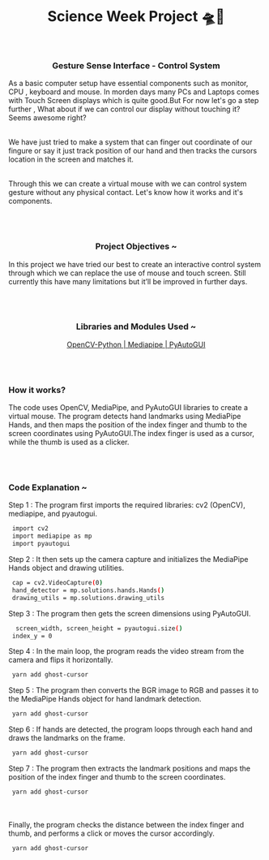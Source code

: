 <h1 align="center">Science Week Project 🛸🔭</h1>

<br/><h3 align="center">
  Gesture Sense Interface - Control System
</h3>

<p> As a basic computer setup have essential components such as monitor, CPU , keyboard and mouse. In morden days many PCs and Laptops comes with Touch Screen displays which is quite good.But For now let's go a step further , What about if we can control our display without 
touching it? Seems awesome right?

<br/>We have just tried to make a system that can finger out coordinate of our fingure or say it just 
track position of our hand and then tracks the cursors location in the screen and matches it.

<br/>Through this we can create a virtual mouse with we can control system gesture without any 
physical contact. Let's know how it works and it's components.
</p>





<br/><br/>


<h3 align="center">Project Objectives ~ </h3>
<p>In this project we have tried our best to create an 
interactive control system through which we can 
replace the use of mouse and touch screen. Still 
currently this have many limitations but it’ll 
be improved in further days.</p>



<br/><br/>

<h3 align="center">Libraries and Modules Used ~ </h3>

<p align="center">
   <a href="#">
     OpenCV-Python | Mediapipe | PyAutoGUI
   </a>
</p>





<br/><br/>
<h3>How it works?</h3>
<p>
   The code uses OpenCV, MediaPipe, and PyAutoGUI libraries to create a virtual mouse. The program detects hand landmarks using MediaPipe Hands, and then maps the position of the index finger and thumb to the screen coordinates using PyAutoGUI.The index finger is used as a cursor, while the thumb is used as a clicker.
</p>





<br/><br/>
<h3>Code Explanation ~ </h3> 

<p>Step 1 : The program first imports the required libraries: cv2 (OpenCV), mediapipe, and pyautogui.</p>

```sh 
 import cv2 
 import mediapipe as mp 
 import pyautogui

 ```

<p>Step 2 : It then sets up the camera capture and initializes the MediaPipe Hands object and drawing utilities.</p>

```sh 
 cap = cv2.VideoCapture(0) 
 hand_detector = mp.solutions.hands.Hands() 
 drawing_utils = mp.solutions.drawing_utils 

 ```


<p>Step 3 : The program then gets the screen dimensions using PyAutoGUI.</p>

```sh 
  screen_width, screen_height = pyautogui.size() 
 index_y = 0


 ```


<p>Step 4 : In the main loop, the program reads the video stream from the camera and flips it horizontally.</p>

```sh 
 yarn add ghost-cursor 
 ```


<p>Step 5 : The program then converts the BGR image to RGB and passes it to the MediaPipe Hands object for hand landmark detection.</p>


```sh 
 yarn add ghost-cursor 
 ```


<p>Step 6 : If hands are detected, the program loops through each hand and draws the landmarks on the frame.
</p>

```sh 
 yarn add ghost-cursor 
 ```


<p>Step 7 : The program then extracts the landmark positions and maps the position of the index finger and thumb to the screen coordinates.</p>

```sh 
 yarn add ghost-cursor 
 ```


<br/><br/> Finally, the program checks the distance between the index finger and thumb, and performs a click or moves the cursor accordingly.


```sh 
 yarn add ghost-cursor 
 ```

